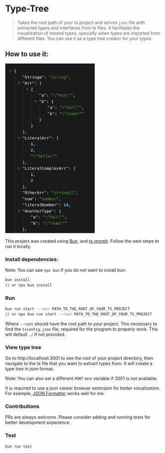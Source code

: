 # Type-Tree

> Takes the root path of your ts project and serves `json` file with extracted types and interfaces from ts files. It facilitates the visualization of nested types, specially when types are imported from different files. You can see it as a type tree creator for your types.

## How to use it:

![browser app](./pics/type-tree-json.png)

This project was created using [Bun](https://bun.sh), and [ts-morph](https://ts-morph.com/).
Follow the next steps to run it locally.

### Install dependencies:

Note: You can use `npx bun` if you do not want to install bun.

```bash
bun install
// or npx bun install
```

### Run

```bash
bun run start --root PATH_TO_THE_ROOT_OF_YOUR_TS_PROJECT
// or npx bun run start --root PATH_TO_THE_ROOT_OF_YOUR_TS_PROJECT
```

Where `--root` should have the root path to your project. This necessary to find the `tsconfig.json` file, required for the program to properly work. This will default `./` if not provided.

### View type tree

Go to http://localhost:3001 to see the root of your project directory, then navigate to the ts file that you want to extract types from. It will create a type tree in json format.

Note: You can also set a different `PORT` env variable if 3001 is not available.

It is required to use a json viewer browser extension for better visualization. For example, [JSON Formatter](https://chromewebstore.google.com/detail/json-formatter/bcjindcccaagfpapjjmafapmmgkkhgoa?hl=en) works well for me.

### Contributions

PRs are always welcome. Please consider adding and running tests for better development experience.

### Test

```bash
bun run test
```
